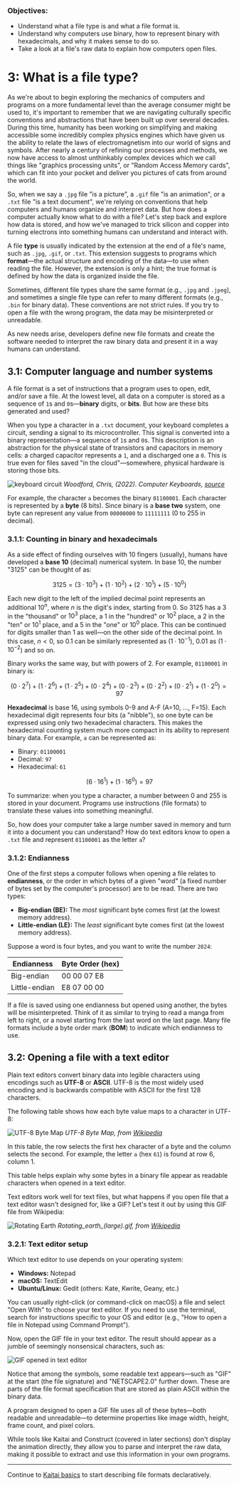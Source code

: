 ### Objectives:
* Understand what a file type is and what a file format is.
* Understand why computers use binary, how to represent binary with hexadecimals, and why it makes sense to do so.
* Take a look at a file's raw data to explain how computers open files.

# 3: What is a file type?

As we're about to begin exploring the mechanics of computers and programs on a more fundamental level than the average consumer might be used to, it's important to remember that we are navigating culturally specific conventions and abstractions that have been built up over several decades. During this time, humanity has been working on simplifying and making accessible some incredibly complex physics engines which have given us the ability to relate the laws of electromagnetism into our world of signs and symbols. After nearly a century of refining our processes and methods, we now have access to almost unthinkably complex devices which we call things like "graphics processing units", or "Random Access Memory cards", which can fit into your pocket and deliver you pictures of cats from around the world. 

So, when we say a `.jpg` file "is a picture", a `.gif` file "is an animation", or a `.txt` file "is a text document", we're relying on conventions that help computers and humans organize and interpret data. But how does a computer actually know what to do with a file? Let's step back and explore how data is stored, and how we've managed to trick silicon and copper into turning electrons into something humans can understand and interact with.

A file **type** is usually indicated by the extension at the end of a file's name, such as `.jpg`, `.gif`, or `.txt`. This extension suggests to programs which **format**—the actual structure and encoding of the data—to use when reading the file. However, the extension is only a hint; the true format is defined by how the data is organized inside the file.

Sometimes, different file types share the same format (e.g., `.jpg` and `.jpeg`), and sometimes a single file type can refer to many different formats (e.g., `.bin` for binary data). These conventions are not strict rules. If you try to open a file with the wrong program, the data may be misinterpreted or unreadable.

As new needs arise, developers define new file formats and create the software needed to interpret the raw binary data and present it in a way humans can understand.

## 3.1: Computer language and number systems

A file format is a set of instructions that a program uses to open, edit, and/or save a file. At the lowest level, all data on a computer is stored as a sequence of `1`s and `0`s—**binary** digits, or **bits**. But how are these bits generated and used?

When you type a character in a `.txt` document, your keyboard completes a circuit, sending a signal to its microcontroller. This signal is converted into a binary representation—a sequence of `1`s and `0`s. This description is an abstraction for the physical state of transistors and capacitors in memory cells: a charged capacitor represents a `1`, and a discharged one a `0`. This is true even for files saved "in the cloud"—somewhere, physical hardware is storing those bits.

![keyboard circuit](images/computer-keyboard-disassemble2.jpg)
*Woodford, Chris, (2022). Computer Keyboards, [source](https://www.explainthatstuff.com/computerkeyboards.html#keys)*

For example, the character `a` becomes the binary `01100001`. Each character is represented by a **byte** (8 bits). Since binary is a **base two** system, one byte can represent any value from `00000000` to `11111111` (0 to 255 in decimal).

### 3.1.1: Counting in binary and hexadecimals

As a side effect of finding ourselves with 10 fingers (usually), humans have developed a **base 10** (decimal) numerical system. In base 10, the number "3125" can be thought of as:

$$
3125 = (3 \cdot 10^3) + (1 \cdot 10^2) + (2 \cdot 10^1) + (5 \cdot 10^0)
$$

Each new digit to the left of the implied decimal point represents an additional $10^n$, where $n$ is the digit's index, starting from 0. So 3125 has a 3 in the "thousand" or $10^3$ place, a 1 in the "hundred" or $10^2$ place, a 2 in the "ten" or $10^1$ place, and a 5 in the "one" or $10^0$ place. This can be continued for digits smaller than 1 as well—on the other side of the decimal point. In this case, $n \lt 0$, so 0.1 can be similarly represented as ($1 \cdot 10^{-1}$), 0.01 as ($1 \cdot 10^{-2}$) and so on.

Binary works the same way, but with powers of 2. For example, `01100001` in binary is:

$$
(0 \cdot 2^7) + (1 \cdot 2^6) + (1 \cdot 2^5) + (0 \cdot 2^4) + (0 \cdot 2^3) + (0 \cdot 2^2) + (0 \cdot 2^1) + (1 \cdot 2^0) = 97
$$

**Hexadecimal** is base 16, using symbols 0-9 and A-F (A=10, ..., F=15). Each hexadecimal digit represents four bits (a "nibble"), so one byte can be expressed using only two hexadecimal characters. This makes the hexadecimal counting system much more compact in its ability to represent binary data. For example, `a` can be represented as:

- Binary: `01100001`
- Decimal: `97`
- Hexadecimal: `61`

$$
(6 \cdot 16^1) + (1 \cdot 16^0) = 97
$$

To summarize: when you type a character, a number between 0 and 255 is stored in your document. Programs use instructions (file formats) to translate these values into something meaningful.

So, how does your computer take a large number saved in memory and turn it into a document you can understand? How do text editors know to open a `.txt` file and represent `01100001` as the letter `a`?

### 3.1.2: Endianness

One of the first steps a computer follows when opening a file relates to **endianness**, or the order in which bytes of a given "word" (a fixed number of bytes set by the computer's processor) are to be read. There are two types:

- **Big-endian (BE):** The *most* significant byte comes first (at the lowest memory address).
- **Little-endian (LE):** The *least* significant byte comes first (at the lowest memory address).

Suppose a word is four bytes, and you want to write the number `2024`:

| Endianness   | Byte Order (hex) |
|--------------|------------------|
| Big-endian   | 00 00 07 E8      |
| Little-endian| E8 07 00 00      |

If a file is saved using one endianness but opened using another, the bytes will be misinterpreted. Think of it as similar to trying to read a manga from left to right, or a novel starting from the last word on the last page. Many file formats include a byte order mark (**BOM**) to indicate which endianness to use.

## 3.2: Opening a file with a text editor

Plain text editors convert binary data into legible characters using encodings such as **UTF-8** or **ASCII**. UTF-8 is the most widely used encoding and is backwards compatible with ASCII for the first 128 characters.

The following table shows how each byte value maps to a character in UTF-8:

![UTF-8 Byte Map](images/utf8-table.png)
*UTF-8 Byte Map, from [Wikipedia](https://en.wikipedia.org/wiki/UTF-8#Byte_map)*

In this table, the row selects the first hex character of a byte and the column selects the second. For example, the letter `a` (hex `61`) is found at row 6, column 1.

This table helps explain why some bytes in a binary file appear as readable characters when opened in a text editor.

Text editors work well for text files, but what happens if you open file that a text editor wasn't designed for, like a GIF? Let's test it out by using this GIF file from Wikipedia:

![Rotating Earth](https://upload.wikimedia.org/wikipedia/commons/2/2c/Rotating_earth_%28large%29.gif)
*Rotating_earth_(large).gif, from [Wikipedia](https://en.wikipedia.org/wiki/GIF)*

### 3.2.1: Text editor setup

Which text editor to use depends on your operating system:

- **Windows:** Notepad
- **macOS:** TextEdit
- **Ubuntu/Linux:** Gedit (others: Kate, Kwrite, Geany, etc.)

You can usually right-click (or command-click on macOS) a file and select "Open With" to choose your text editor. If you need to use the terminal, search for instructions specific to your OS and editor (e.g., "How to open a file in Notepad using Command Prompt").

Now, open the GIF file in your text editor. The result should appear as a jumble of seemingly nonsensical characters, such as:

![GIF opened in text editor](images/gif_txt.png)

Notice that among the symbols, some readable text appears—such as "GIF" at the start (the file signature) and "NETSCAPE2.0" further down. These are parts of the file format specification that are stored as plain ASCII within the binary data.

A program designed to open a GIF file uses all of these bytes—both readable and unreadable—to determine properties like image width, height, frame count, and pixel colors.

While tools like Kaitai and Construct (covered in later sections) don't display the animation directly, they allow you to parse and interpret the raw data, making it possible to extract and use this information in your own programs.

---
Continue to [Kaitai basics](04_kaitai_basics.md) to start describing file formats declaratively.